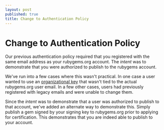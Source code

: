 ```yaml
---
layout: post
published: true
title: Change to Authentication Policy
---
```


Change to Authentication Policy
===============================

Our previous authentication policy required that you registered with
the same email address as your rubygems.org account.  The *intent* was
to demonstrate that you were authorized to publish to the rubygems
account.

We've run into a few cases where this wasn't practical.  In one case a
user wanted to use an
[organizational key](http://pool.sks-keyservers.net:11371/pks/lookup?op=index&search=software-signing%40phusion.nl)
that wasn't tied to the actual rubygems.org user email.  In a few
other cases, users had previously registered with legacy emails and
were unable to change them.

Since the *intent* was to demonstrate that a user was authorized to
publish to that account, we've added an alternate way to demonstrate
this.  Simply publish a gem signed by your signing key to rubygems.org
prior to applying for certification.  This demonstrates that you are
indeed able to publish to your account.
